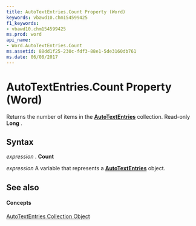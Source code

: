 ```yaml
---
title: AutoTextEntries.Count Property (Word)
keywords: vbawd10.chm154599425
f1_keywords:
- vbawd10.chm154599425
ms.prod: word
api_name:
- Word.AutoTextEntries.Count
ms.assetid: 88dd1f25-230c-fdf3-88e1-5de3160db761
ms.date: 06/08/2017
---
```



# AutoTextEntries.Count Property (Word)

Returns the number of items in the **[AutoTextEntries](autotextentries-object-word.md)** collection. Read-only **Long** .


## Syntax

 _expression_ . **Count**

 _expression_ A variable that represents a **[AutoTextEntries](autotextentries-object-word.md)** object.


## See also


#### Concepts


[AutoTextEntries Collection Object](autotextentries-object-word.md)

